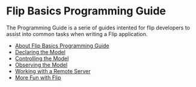 <h1>Flip Basics Programming Guide</h1>

<p>The Programming Guide is a serie of guides intented for flip developers to assist into common tasks when writing a Flip application.</p>

<ul>
<li><a href="../guide/about.md">About Flip Basics Programming Guide</a></li>
<li><a href="../guide/declare.md">Declaring the Model</a></li>
<li><a href="../guide/control.md">Controlling the Model</a></li>
<li><a href="../guide/observe.md">Observing the Model</a></li>
<li><a href="../guide/remote.md">Working with a Remote Server</a></li>
<li><a href="../guide/misc.md">More Fun with Flip</a></li>
</ul>

